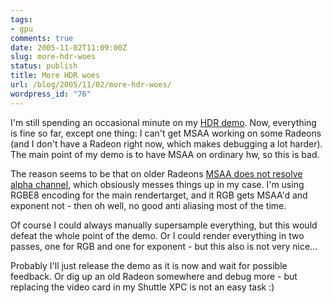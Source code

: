 ```yaml
---
tags:
- gpu
comments: true
date: 2005-11-02T11:09:00Z
slug: more-hdr-woes
status: publish
title: More HDR woes
url: /blog/2005/11/02/more-hdr-woes/
wordpress_id: "76"
---
```


I'm still spending an occasional minute on my [HDR demo](/blog/2005/10/23/jumped-onto-hdr-bandwagon). Now, everything is fine so far, except one thing: I can't get MSAA working on some Radeons (and I don't have a Radeon right now, which makes debugging a lot harder). The main point of my demo is to have MSAA on ordinary hw, so this is bad.

The reason seems to be that on older Radeons [MSAA does not resolve alpha channel](http://www.beyond3d.com/forum/showthread.php?p=611933#post611933), which obsiously messes things up in my case. I'm using RGBE8 encoding for the main rendertarget, and it RGB gets MSAA'd and exponent not - then oh well, no good anti aliasing most of the time.

Of course I could always manually supersample everything, but this would defeat the whole point of the demo. Or I could render everything in two passes, one for RGB and one for exponent - but this also is not very nice...

Probably I'll just release the demo as it is now and wait for possible feedback. Or dig up an old Radeon somewhere and debug more - but replacing the video card in my Shuttle XPC is not an easy task :)

